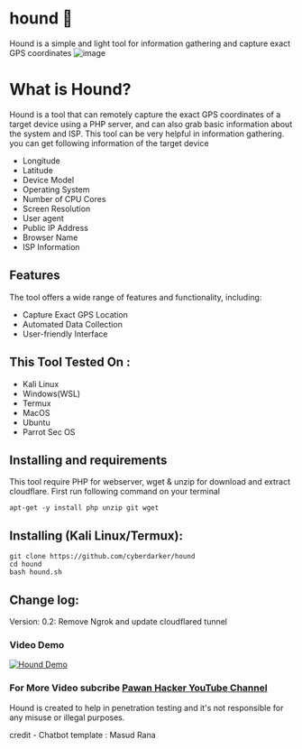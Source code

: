 # hound 🐶
Hound is a simple and light tool for information gathering and capture exact GPS coordinates
![image](Screenshot_2024-11-26_10-09-09)

# What is Hound?
<p>Hound is a tool that can remotely capture the exact GPS coordinates of a target device using a PHP server, and can also grab basic information about the system and ISP. This tool can be very helpful in information gathering. you can get following information of the target device</p>
<ul>
  <li>Longitude</li>
  <li>Latitude</li>
  <li>Device Model</li>
  <li>Operating System</li>
  <li>Number of CPU Cores</li>
  <li>Screen Resolution</li>
  <li>User agent</li>
  <li>Public IP Address</li>
  <li>Browser Name</li>
  <li>ISP Information</li>
</ul>

## Features
  <p>The tool offers a wide range of features and functionality, including:</p>
    <ul>
  <li>Capture Exact GPS Location</li>
  <li>Automated Data Collection</li>
   <li>User-friendly Interface</li>
</ul>

## This Tool Tested On :
<ul>
  <li>Kali Linux</li>
  <li>Windows(WSL)</li>
  <li>Termux</li>
  <li>MacOS</li>
  <li>Ubuntu</li>
  <li>Parrot Sec OS</li>
</ul>

## Installing and requirements
<p>This tool require PHP for webserver, wget & unzip for download and extract cloudflare. First run following command on your terminal</p>

```
apt-get -y install php unzip git wget
```

## Installing (Kali Linux/Termux):

```
git clone https://github.com/cyberdarker/hound
cd hound
bash hound.sh
```
## Change log:
Version: 0.2: Remove Ngrok and update cloudflared tunnel

### Video Demo
[![Hound Demo](https://img.youtube.com/vi/IiJRyVmITgI/0.jpg)](http://youtube.com/cyberdarker)

### For More Video subcribe <a href="http://youtube.com/cyberdarker">Pawan Hacker YouTube Channel</a>
<p>Hound is created to help in penetration testing and it's not responsible for any misuse or illegal purposes.</p>
credit - Chatbot template : Masud Rana
